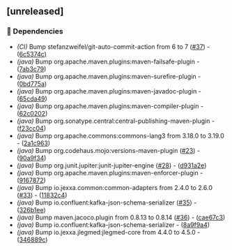## [unreleased]

### 🤖 Dependencies

- *(CI)* Bump stefanzweifel/git-auto-commit-action from 6 to 7 ([#37](https://github.com/jexxa-projects/ESPAdapters/issues/37)) - ([6c5374c](https://github.com/jexxa-projects/ESPAdapters/commit/6c5374cd51c3bc54fadab9cc0c515285ad13eb5b))
- *(java)* Bump org.apache.maven.plugins:maven-failsafe-plugin - ([7ab3c79](https://github.com/jexxa-projects/ESPAdapters/commit/7ab3c79a675b2b4b505d1ad4e4ad3a669c845637))
- *(java)* Bump org.apache.maven.plugins:maven-surefire-plugin - ([0bd775a](https://github.com/jexxa-projects/ESPAdapters/commit/0bd775a8535c89423d601be297f2258b98a7c2ba))
- *(java)* Bump org.apache.maven.plugins:maven-javadoc-plugin - ([65cda49](https://github.com/jexxa-projects/ESPAdapters/commit/65cda496d6f14182edc030b1a373ec27ccbbad87))
- *(java)* Bump org.apache.maven.plugins:maven-compiler-plugin - ([62c0202](https://github.com/jexxa-projects/ESPAdapters/commit/62c02025b039c931a953dad10dddd7d866a02f86))
- *(java)* Bump org.sonatype.central:central-publishing-maven-plugin - ([f23cc04](https://github.com/jexxa-projects/ESPAdapters/commit/f23cc042bb3f89527c9d7a2393041cb4dfa940ab))
- *(java)* Bump org.apache.commons:commons-lang3 from 3.18.0 to 3.19.0 - ([2a1c963](https://github.com/jexxa-projects/ESPAdapters/commit/2a1c96380b34fb38bf57dae7412112388ecb8ce9))
- *(java)* Bump org.codehaus.mojo:versions-maven-plugin ([#23](https://github.com/jexxa-projects/ESPAdapters/issues/23)) - ([90a9f34](https://github.com/jexxa-projects/ESPAdapters/commit/90a9f340a71666a32b08d167b07719bf47517976))
- *(java)* Bump org.junit.jupiter:junit-jupiter-engine ([#28](https://github.com/jexxa-projects/ESPAdapters/issues/28)) - ([d931a2e](https://github.com/jexxa-projects/ESPAdapters/commit/d931a2e1838729456711c42810973b5d0801767a))
- *(java)* Bump org.apache.maven.plugins:maven-enforcer-plugin - ([9167872](https://github.com/jexxa-projects/ESPAdapters/commit/91678720dfa7e456964476cfc68783a29c55bf1e))
- *(java)* Bump io.jexxa.common:common-adapters from 2.4.0 to 2.6.0 ([#33](https://github.com/jexxa-projects/ESPAdapters/issues/33)) - ([11832c4](https://github.com/jexxa-projects/ESPAdapters/commit/11832c4af5b46a43210e0b7e536d18ca9c090dd2))
- *(java)* Bump io.confluent:kafka-json-schema-serializer ([#35](https://github.com/jexxa-projects/ESPAdapters/issues/35)) - ([326b1ee](https://github.com/jexxa-projects/ESPAdapters/commit/326b1ee80bfb5ef3b5bc32d2d04d436913dc3203))
- *(java)* Bump maven.jacoco.plugin from 0.8.13 to 0.8.14 ([#36](https://github.com/jexxa-projects/ESPAdapters/issues/36)) - ([cae67c3](https://github.com/jexxa-projects/ESPAdapters/commit/cae67c30419963e263083abe1bab288c3824103e))
- *(java)* Bump io.confluent:kafka-json-schema-serializer - ([8a9f9a4](https://github.com/jexxa-projects/ESPAdapters/commit/8a9f9a4acfe835be68afa9aa8c6ac166d362042d))
- *(java)* Bump io.jexxa.jlegmed:jlegmed-core from 4.4.0 to 4.5.0 - ([346889c](https://github.com/jexxa-projects/ESPAdapters/commit/346889c3afdc64f99786cf355c3033cab7f3ac6e))

<!-- generated by git-cliff -->

